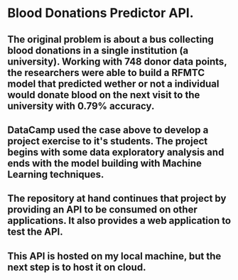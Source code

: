 # Blood Donations Predictor API.

## The original problem is about a bus collecting blood donations in a single institution (a university). Working with 748 donor data points, the researchers were able to build a RFMTC model that predicted wether or not a individual would donate blood on the next visit to the university with 0.79% accuracy.

## DataCamp used the case above to develop a project exercise to it's students. The project begins with some data exploratory analysis and ends with the model building with Machine Learning techniques.

## The repository at hand continues that project by providing an API to be consumed on other applications. It also provides a web application to test the API.

## This API is hosted on my local machine, but the next step is to host it on cloud.
